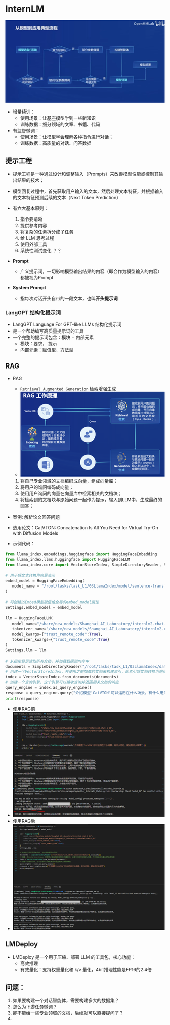 # InternLM

![InternLM工作流程](../image_resources/internlm_process.png)

- 增量续训：
  - 使用场景：让基座模型学到一些新知识
  - 训练数据：细分领域的文章、书籍、代码
- 有监督微调：
  - 使用场景：让模型学会理解各种指令进行对话；
  - 训练数据：高质量的对话、问答数据


## 提示工程

- 提示工程是一种通过设计和调整输入（Prompts）来改善模型性能或控制其输出结果的技术；
- 模型回复过程中，首先获取用户输入的文本，然后处理文本特征，并根据输入的文本特征预测后续的文本（Next Token Prediction）
- 有六大基本原则：
  1. 指令要清晰
  2. 提供参考内容
  3. 将复杂的任务拆分成子任务
  4. 给 LLM 思考过程
  5. 使用外部工具
  6. 系统性测试变化  ？？

- **Prompt**
  - 广义提示词，一切影响模型输出结果的内容（即会作为模型输入的内容）都被视为Prompt

- **System Prompt**
  - 指每次对话开头自带的一段文本，也叫**开头提示词**

### LangGPT 结构化提示词

- LangGPT  Language For GPT-like LLMs  结构化提示词
- 是一个帮助编写高质量提示词的工具
- 一个完整的提示词包含：模块 + 内部元素
  - 模块：要求， 提示
  - 内部元素：赋值型，方法型


## RAG

- RAG
  - `Retrieval Augmented Generation` 检索增强生成
  - ![LLM_RAG](../image_resources/LLM_RAG.png)
  1. 将自己专业领域的文档编码成向量，组成向量库；
  2. 将用户的询问编码成向量；
  3. 使用用户询问的向量在向量库中检索相关的文档块；
  4. 将检索到的文档块与原始问题一起作为提示，输入到LLM中，生成最终的回答；

- 案例: 解析论文回答问题
- 选用论文：CatVTON: Concatenation Is All You Need for Virtual Try-On with Diffusion Models
- 示例代码：
 ```python
 from llama_index.embeddings.huggingface import HuggingFaceEmbedding
from llama_index.llms.huggingface import HuggingFaceLLM
from llama_index.core import VectorStoreIndex, SimpleDirectoryReader, Settings

# 用于将文本转换为向量表示
embed_model = HuggingFaceEmbedding(
    model_name = "/root/tasks/task_L1/03LlamaIndex/model/sentence-transformer/"
)

# 将创建的Embed模型赋值给全局的embed_model属性
Settings.embed_model = embed_model

llm = HuggingFaceLLM(
    model_name="/share/new_models/Shanghai_AI_Laboratory/internlm2-chat-1_8b",
    tokenizer_name="/share/new_models/Shanghai_AI_Laboratory/internlm2-chat-1_8b",
    model_kwargs={"trust_remote_code":True},
    tokenizer_kwargs={"trust_remote_code":True}
)
Settings.llm = llm

# 从指定目录读取所有文档，并加载数据到内存中
documents = SimpleDirectoryReader("/root/tasks/task_L1/03LlamaIndex/data/").load_data()
# 创建一个VectorStoreIndex，并使用之前加载的文档来构建索引，此索引将文档转换为向量，并存储这些向量以便快速检索
index = VectorStoreIndex.from_documents(documents)
# 创建一个查询引擎，这个引擎可以接收查询并返回相关文档的响应
query_engine = index.as_query_engine()
response = query_engine.query("介绍模型'CatVTON'可以运用在什么场景，有什么用处，能达到什么效果")
print(response)
 ```
 
- 使用RAG前
- ![non-use RAG](../image_resources/non-use-rag.png)
- 使用RAG后
- ![use RAG](../image_resources/use-rag.png)

## LMDeploy

- LMDeploy 是一个用于压缩、部署 LLM 的工具包，核心功能：
  - 高效推理
  - 有效量化：支持权重量化和 k/v 量化，4bit推理性能是FP16的2.4倍

## 问题：
1. 如果要构建一个对话智能体，需要构建多大的数据集？
2. 怎么为下游任务微调？
3. 能不能给一些专业领域的文档，后续就可以直接提问了？
4. 